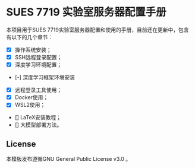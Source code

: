 <!-- Author: Zhang Geng -->
<!-- Email: mobtgzhang@outlook.com -->

# SUES 7719 实验室服务器配置手册

本项目用于SUES 7719实验室服务器配置和使用的手册，目前还在更新中，包含有以下的几个章节：
- [x] 操作系统安装；
- [x] SSH远程登录配置；
- [x] 深度学习环境配置；
- [-] 深度学习框架环境安装
- [x] 远程登录工具使用；
- [x] Docker使用；
- [x] WSL2使用；
- [] LaTeX安装教程；
- [] 大模型部署方法。

## License

本模板发布遵循GNU General Public License v3.0 。


